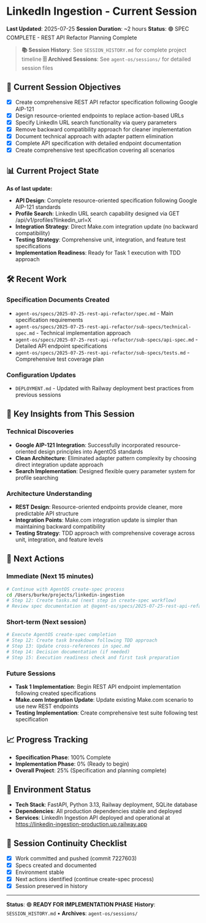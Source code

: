 # LinkedIn Ingestion - Current Session
**Last Updated**: 2025-07-25
**Session Duration**: ~2 hours
**Status**: 🟢 SPEC COMPLETE - REST API Refactor Planning Complete

> **📚 Session History**: See `SESSION_HISTORY.md` for complete project timeline
> **🗄️ Archived Sessions**: See `agent-os/sessions/` for detailed session files

## 🎯 **Current Session Objectives**
- [x] Create comprehensive REST API refactor specification following Google AIP-121
- [x] Design resource-oriented endpoints to replace action-based URLs
- [x] Specify LinkedIn URL search functionality via query parameters
- [x] Remove backward compatibility approach for cleaner implementation
- [x] Document technical approach with adapter pattern elimination
- [x] Complete API specification with detailed endpoint documentation
- [x] Create comprehensive test specification covering all scenarios

## 📊 **Current Project State**
**As of last update:**
- **API Design**: Complete resource-oriented specification following Google AIP-121 standards
- **Profile Search**: LinkedIn URL search capability designed via GET /api/v1/profiles?linkedin_url=X
- **Integration Strategy**: Direct Make.com integration update (no backward compatibility)
- **Testing Strategy**: Comprehensive unit, integration, and feature test specifications
- **Implementation Readiness**: Ready for Task 1 execution with TDD approach

## 🛠️ **Recent Work**

### Specification Documents Created
- `agent-os/specs/2025-07-25-rest-api-refactor/spec.md` - Main specification requirements
- `agent-os/specs/2025-07-25-rest-api-refactor/sub-specs/technical-spec.md` - Technical implementation approach
- `agent-os/specs/2025-07-25-rest-api-refactor/sub-specs/api-spec.md` - Detailed API endpoint specifications
- `agent-os/specs/2025-07-25-rest-api-refactor/sub-specs/tests.md` - Comprehensive test coverage plan

### Configuration Updates
- `DEPLOYMENT.md` - Updated with Railway deployment best practices from previous sessions

## 🧠 **Key Insights from This Session**

### Technical Discoveries
- **Google AIP-121 Integration**: Successfully incorporated resource-oriented design principles into AgentOS standards
- **Clean Architecture**: Eliminated adapter pattern complexity by choosing direct integration update approach
- **Search Implementation**: Designed flexible query parameter system for profile searching

### Architecture Understanding
- **REST Design**: Resource-oriented endpoints provide cleaner, more predictable API structure
- **Integration Points**: Make.com integration update is simpler than maintaining backward compatibility
- **Testing Strategy**: TDD approach with comprehensive coverage across unit, integration, and feature levels

## 🚀 **Next Actions**

### Immediate (Next 15 minutes)
```bash
# Continue with AgentOS create-spec process
cd /Users/burke/projects/linkedin-ingestion
# Step 12: Create tasks.md (next step in create-spec workflow)
# Review spec documentation at @agent-os/specs/2025-07-25-rest-api-refactor/
```

### Short-term (Next session)
```bash
# Execute AgentOS create-spec completion
# Step 12: Create task breakdown following TDD approach
# Step 13: Update cross-references in spec.md
# Step 14: Decision documentation (if needed)
# Step 15: Execution readiness check and first task preparation
```

### Future Sessions
- **Task 1 Implementation**: Begin REST API endpoint implementation following created specifications
- **Make.com Integration Update**: Update existing Make.com scenario to use new REST endpoints
- **Testing Implementation**: Create comprehensive test suite following test specification

## 📈 **Progress Tracking**
- **Specification Phase**: 100% Complete
- **Implementation Phase**: 0% (Ready to begin)
- **Overall Project**: 25% (Specification and planning complete)

## 🔧 **Environment Status**
- **Tech Stack**: FastAPI, Python 3.13, Railway deployment, SQLite database
- **Dependencies**: All production dependencies stable and deployed
- **Services**: LinkedIn Ingestion API deployed and operational at https://linkedin-ingestion-production.up.railway.app

## 🔄 **Session Continuity Checklist**
- [x] Work committed and pushed (commit 7227603)
- [x] Specs created and documented
- [x] Environment stable
- [x] Next actions identified (continue create-spec process)
- [x] Session preserved in history

---
**Status**: 🟢 **READY FOR IMPLEMENTATION PHASE**
**History**: `SESSION_HISTORY.md` • **Archives**: `agent-os/sessions/`
